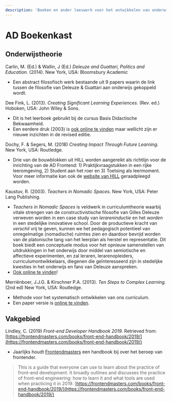 ```yaml
---
description: 'Boeken en ander leeswerk voor het ontwikkelen van onderwijs, inhoud en ...'
---
```


# AD Boekenkast

## Onderwijstheorie

Carlin, M. \(Ed.\) & Wallin, J \(Ed.\) _Deleuze and Guattari, Politics and Education._ \(2014\). New York, USA: Bloomsbury Academic

* Een abstract filosofisch werk bestaande uit 9 papers waarin de link tussen de filosofie van Deleuze & Guattari aan onderwijs gekoppeld wordt.

Dee Fink, L. \(2013\). _Creating Significant Learning Experiences._ \(Rev. ed.\) Hoboken, USA: John Wiley & Sons.

* Dit is het leerboek gebruikt bij de cursus Basis Didactische Bekwaamheid. 
* Een eerdere druk \(2003\) is [ook online te vinden](https://www.unl.edu/philosophy/%5BL._Dee_Fink%5D_Creating_Significant_Learning_Experi%28BookZZ.org%29.pdf) maar wellicht zijn er nieuwe inzichten in de revised editie.

Dochy, F. & Segers, M. \(2018\) _Creating Impact Through Future Learning._ New York, USA: Routledge.

* Drie van de bouwblokken uit HILL worden aangereikt als richtlijn voor de inrichting van de AD Frontend: 1\) Praktijkvraagstukken in een rijke leeromgeving, 2\) Student aan het roer en 3\) Toetsing als leermoment. Voor meer informatie kan ook de [website van HILL](http://www.highimpactlearningthatlasts.com/) geraadpleegd worden. 

Kaustuv, R. \(2003\). _Teachers in Nomadic Spaces._ New York, USA: Peter Lang Publishing.

* _Teachers in Nomadic Spaces_ is veldwerk in curriculumtheorie waarbij vitale strengen van de constructivistische filosofie van Gilles Deleuze verweven worden in een case study van _lerareninductie_ en het _worden_ in een stedelijke innovatieve school. Door de productieve kracht van _verschil_ vrij te geven, kunnen we het pedagogisch potentieel van onregelmatige \(nomadische\) ruimtes zien en daardoor bevrijd worden van de platonische tang van het leerplan als herstel en representatie. Dit boek biedt een conceptuele modus voor het opnieuw samenstellen van uitdrukkingen in het onderwijs door middel van semiotische en affectieve experimenten, en zal leraren, lerarenopleiders, curriculumontwikkelaars, diegenen die geïnteresseerd zijn in stedelijke kwesties in het onderwijs en fans van Deleuze aanspreken.
* [Ook online te vinden](https://2020research.files.wordpress.com/2011/06/roy-deleuze-teachers-in-nomadic-spaces.pdf)!

Merriënboer, J.J.G. & Kirschner P.A. \(2013\)_. Ten Steps to Complex Learning._ \(2nd ed\) New York, USA: Routledge.

* Methode voor het systematisch ontwikkelen van ons curriculum.
* Een paper versie is [online te vinden](http://web.mit.edu/xtalks/TenStepsToComplexLearning-Kirschner-VanMerrienboer.pdf).

## Vakgebied

Lindley, C. \(2019\) _Front-end Developer Handbook 2019._ Retrieved from: [https://frontendmasters.com/books/front-end-handbook/2019/](https://frontendmasters.com/books/front-end-handbook/2019/)

* Jaarlijks houdt [Frontendmasters](https://frontendmasters.com) een handbook bij over het beroep van frontender. 

> This is a guide that everyone can use to learn about the practice of front-end development. It broadly outlines and discusses the practice of front-end engineering: how to learn it and what tools are used when practicing it in 2019. [https://frontendmasters.com/books/front-end-handbook/2019/](https://frontendmasters.com/books/front-end-handbook/2019/)



